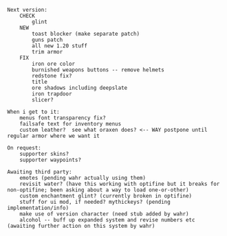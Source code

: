     Next version:
        CHECK
			glint
        NEW
		    toast blocker (make separate patch)
			guns patch
			all new 1.20 stuff
			trim armor
        FIX
			iron ore color
			burnished weapons buttons -- remove helmets
			redstone fix?
			title
            ore shadows including deepslate
            iron trapdoor
            slicer?

    When i get to it:
        menus font transparency fix?
        failsafe text for inventory menus
        custom leather?  see what oraxen does? <-- WAY postpone until regular armor where we want it
        
    On request:
        supporter skins?
        supporter waypoints?
        
    Awaiting third party:
        emotes (pending wahr actually using them)
        revisit water? (have this working with optifine but it breaks for non-optifine; been asking about a way to load one-or-other)
        custom enchantment glint? (currently broken in optifine)
        stuff for ui mod, if needed? mythickeys? (pending implementation/info)
        make use of version character (need stub added by wahr)
        alcohol -- buff up expanded system and revise numbers etc (awaiting further action on this system by wahr)
